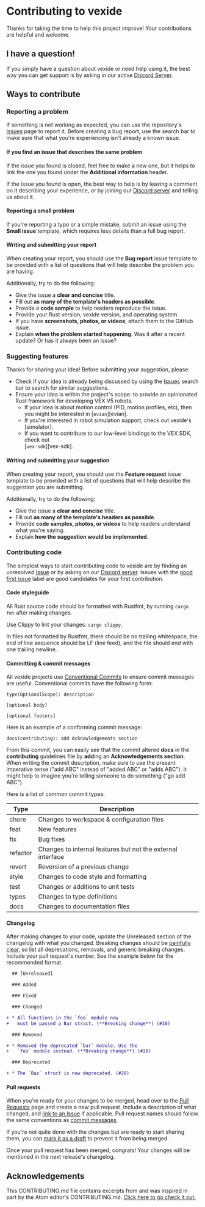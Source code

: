 # Contributing to vexide

Thanks for taking the time to help this project improve! Your contributions are
helpful and welcome.

## I have a question!

If you simply have a question about vexide or need help using it, the best way you can
get support is by asking in our active [Discord Server][discord-server].

## Ways to contribute

### Reporting a problem

If something is not working as expected, you can use the repository's
[Issues][issues-page] page to report it. Before
creating a bug report, use the search bar to make sure that what you're
experiencing isn't already a known issue.

#### If you find an issue that describes the same problem

If the issue you found is closed, feel free to make a new one, but it helps
to link the one you found under the **Additional information** header.

If the issue you found is open, the best way to help is by leaving a
comment on it describing your experience, or by joining our
[Discord server][discord-server] and telling us about it.

#### Reporting a small problem

If you're reporting a typo or a simple mistake, submit an issue using the
**Small issue** template, which requires less details than a full bug report.

#### Writing and submitting your report

When creating your report, you should use the **Bug report** issue template to
be provided with a list of questions that will help describe the problem you are
having.

Additionally, try to do the following:

- Give the issue a **clear and concise** title.
- Fill out **as many of the template's headers as possible**.
- Provide a **code sample** to help readers reproduce the issue.
- Provide your Rust version, vexide version, and operating system.
- If you have **screenshots, photos, or videos**, attach them to the GitHub issue.
- Explain **when the problem started happening**. Was it after a recent update?
  Or has it always been an issue?

### Suggesting features

Thanks for sharing your idea! Before submitting your suggestion, please:

- Check if your idea is already being discussed by using the [Issues][issues-page]
  search bar to search for similar suggestions.
- Ensure your idea is within the project's scope: to provide an opinionated Rust
  framework for developing VEX V5 robots.
  * If your idea is about motion control (PID, motion profiles, etc), then you might
    be interested in [`evian`][evian].
  * If you're interested in robot simulation support, check out vexide's [simulator].
  * If you want to contribute to our low-level bindings to the VEX SDK, check out\
    [`vex-sdk`][vex-sdk].

#### Writing and submitting your suggestion

When creating your report, you should use the **Feature request** issue template
to be provided with a list of questions that will help describe the suggestion
you are submitting.

Additionally, try to do the following:

- Give the issue a **clear and concise** title.
- Fill out **as many of the template's headers as possible**.
- Provide **code samples, photos, or videos** to help readers understand what
  you're saying.
- Explain **how the suggestion would be implemented**.


### Contributing code

The simplest ways to start contributing code to vexide are by finding an unresolved [Issue][issues-page]
or by asking on our [Discord server][discord-server]. Issues with the [good first issue][first-issue-search]
label are good candidates for your first contribution.

#### Code styleguide

All Rust source code should be formatted with Rustfmt, by running `cargo fmt` after making changes.

Use Clippy to lint your changes: `cargo clippy`.

In files not formatted by Rustfmt, there should be no trailing whitespace, the end of line
sequence should be LF (line feed), and the file should end with one trailing newline.

#### Committing & commit messages

All vexide projects use [Conventional Commits][conventional-commits-website]
to ensure commit messages are useful. Conventional commits have the following form:

```
type(OptionalScope): description

[optional body]

[optional footers]
```

Here is an example of a conforming commit message:

```
docs(contributing): add Acknowledgements section
```

From this commit, you can easily see that the commit altered **docs** in the
**contributing** guidelines file by **add**ing an **Acknowledgements section**.
When writing the commit description, make sure to use the present imperative
tense ("add ABC" instead of "added ABC" or "adds ABC"). It might help to imagine
you're telling someone to do something ("go add ABC").

Here is a list of common commit types:

| Type | Description |
|------|------------|
| chore | Changes to workspace & configuration files |
| feat | New features |
| fix | Bug fixes |
| refactor | Changes to internal features but not the external interface |
| revert | Reversion of a previous change |
| style | Changes to code style and formatting |
| test | Changes or additions to unit tests |
| types | Changes to type definitions |
| docs | Changes to documentation files |

<!--
#### Unit tests

TODO
-->

#### Changelog

After making changes to your code, update the Unreleased section of the changelog with what you changed. Breaking changes should be [painfully clear][ignoring-deprecations], so list all deprecations, removals, and generic breaking changes. Include your pull request's number. See the example below for the recommended format.

```diff
  ## [Unreleased]

  ### Added

  ### Fixed

  ### Changed

+ * All functions in the `foo` module now
+   must be passed a Bar struct. (**Breaking change**) (#30)

  ### Removed

+ * Removed the deprecated `bar` module. Use the
+   `foo` module instead. (**Breaking change**) (#28)

  ### Deprecated

+ * The `Baz` struct is now deprecated. (#28)
```

#### Pull requests

When you're ready for your changes to be merged, head over to the [Pull
Requests][pr-page] page and create a new pull request. Include a description of
what changed, and [link to an Issue][link-to-issue-guide] if applicable. Pull request names
should follow the same conventions as [commit messages](#committing--commit-messages).

If you're not quite done with the changes but are ready to start sharing them, you can
[mark it as a draft][about-draft-prs] to prevent it from being merged.

Once your pull request has been merged, congrats! Your changes will be mentioned
in the next release's changelog.

## Acknowledgements

This CONTRIBUTING.md file contains excerpts from and was inspired in part by the
Atom editor's CONTRIBUTING.md. [Click here to go check it
out.][atom-contributing]

[discord-server]: https://discord.gg/DhfnWNX7ah
[issues-page]: https://github.com/vexide/vexide/issues
[pr-page]: https://github.com/vexide/vexide/pulls
[first-issue-search]:
    https://github.com/vexide/vexide/issues?q=is%3Aissue+is%3Aopen+label%3A%22good+first+issue%22
[conventional-commits-website]: https://conventionalcommits.org
[ignoring-deprecations]: https://keepachangelog.com/en/1.1.0/#ignoring-deprecations
[link-to-issue-guide]:
    https://docs.github.com/en/issues/tracking-your-work-with-issues/linking-a-pull-request-to-an-issue
[about-draft-prs]:
    https://docs.github.com/en/pull-requests/collaborating-with-pull-requests/proposing-changes-to-your-work-with-pull-requests/about-pull-requests#draft-pull-requests
[atom-contributing]: https://github.com/atom/atom/blob/master/CONTRIBUTING.md
